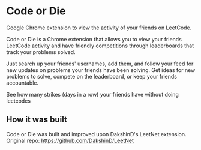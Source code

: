 # Code or Die

Google Chrome extension to view the activity of your friends on LeetCode.

Code or Die is a Chrome extension that allows you to view your friends LeetCode activity and have friendly competitions through leaderboards that track your problems solved.

Just search up your friends' usernames, add them, and follow your feed for new updates on problems your friends have been solving. Get ideas for new problems to solve, compete on the leaderboard, or keep your friends accountable.

See how many strikes (days in a row) your friends have without doing leetcodes

## How it was built

Code or Die was built and improved upon DakshinD's LeetNet extension. Original repo: https://github.com/DakshinD/LeetNet

